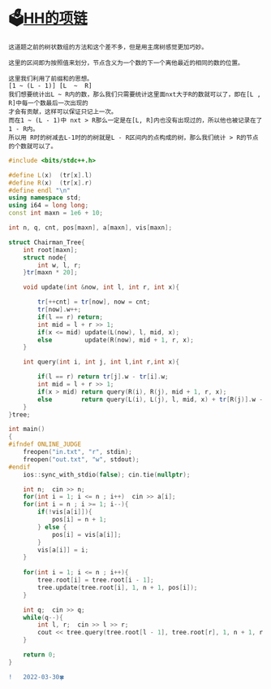 #  🗳️[HH的项链](https://www.luogu.com.cn/problem/P1972)
    
    
    这道题之前的树状数组的方法和这个差不多，但是用主席树感觉更加巧妙。
    
    这里的区间即为按照值来划分，节点含义为一个数的下一个离他最近的相同的数的位置。
    
    这里我们利用了前缀和的思想。
    [1 ~ (L - 1)] [L  ~  R]
    我们想要统计出L ~ R内的数，那么我们只需要统计这里面nxt大于R的数就可以了，即在[L , R]中每一个数最后一次出现的
    才会有贡献，这样可以保证只记上一次。
    而在1 ~ (L - 1)中 nxt > R那么一定是在[L, R]内也没有出现过的，所以他也被记录在了1 - R内。
    所以用 R时的树减去L-1时的的树就是L - R区间内的点构成的树，那么我们统计 > R的节点的个数就可以了。
    
    
```C++
#include <bits/stdc++.h>

#define L(x)  (tr[x].l)
#define R(x)  (tr[x].r)
#define endl "\n"
using namespace std;
using i64 = long long;
const int maxn = 1e6 + 10;

int n, q, cnt, pos[maxn], a[maxn], vis[maxn];

struct Chairman_Tree{
    int root[maxn];
    struct node{
        int w, l, r;
    }tr[maxn * 20];

    void update(int &now, int l, int r, int x){

        tr[++cnt] = tr[now], now = cnt;
        tr[now].w++;
        if(l == r) return;
        int mid = l + r >> 1;
        if(x <= mid) update(L(now), l, mid, x);
        else         update(R(now), mid + 1, r, x);
    }

    int query(int i, int j, int l,int r,int x){

        if(l == r) return tr[j].w - tr[i].w;
        int mid = l + r >> 1;
        if(x > mid) return query(R(i), R(j), mid + 1, r, x);
        else        return query(L(i), L(j), l, mid, x) + tr[R(j)].w - tr[R(i)].w;
    }
}tree;

int main() 
{
#ifndef ONLINE_JUDGE
    freopen("in.txt", "r", stdin);
    freopen("out.txt", "w", stdout);
#endif
    ios::sync_with_stdio(false); cin.tie(nullptr);

    int n;  cin >> n;
    for(int i = 1; i <= n ; i++)  cin >> a[i];
    for(int i = n ; i >= 1; i--){
        if(!vis[a[i]]){
            pos[i] = n + 1;
        } else {
            pos[i] = vis[a[i]];
        }
        vis[a[i]] = i;
    }
    
    for(int i = 1; i <= n ; i++){
        tree.root[i] = tree.root[i - 1];
        tree.update(tree.root[i], 1, n + 1, pos[i]);
    }

    int q;  cin >> q;
    while(q--){
        int l, r;  cin >> l >> r;
        cout << tree.query(tree.root[l - 1], tree.root[r], 1, n + 1, r + 1) << endl;
    }

    return 0;
}
```
```diff
!   2022-03-30🍀
```
